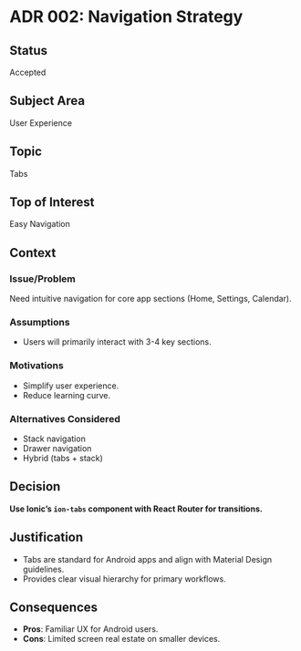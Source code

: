 # ADR 002: Navigation Strategy

## Status
Accepted

## Subject Area
User Experience

## Topic
Tabs

## Top of Interest
Easy Navigation

## Context
### Issue/Problem
Need intuitive navigation for core app sections (Home, Settings, Calendar).

### Assumptions
- Users will primarily interact with 3-4 key sections.

### Motivations
- Simplify user experience.
- Reduce learning curve.

### Alternatives Considered
- Stack navigation
- Drawer navigation
- Hybrid (tabs + stack)

## Decision
**Use Ionic’s `ion-tabs` component with React Router for transitions.**

## Justification
- Tabs are standard for Android apps and align with Material Design guidelines.
- Provides clear visual hierarchy for primary workflows.

## Consequences
- **Pros**: Familiar UX for Android users.
- **Cons**: Limited screen real estate on smaller devices.
